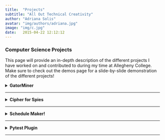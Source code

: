 ```yaml
---
title:  "Projects"
subtitle: "All Out Technical Creativity"
author: "Adriana Solis"
avatar: "img/authors/adriana.jpg"
image: "img/c.jpg"
date:   2015-04-22 12:12:12
---
```


### Computer Science Projects
This page will provide an in-depth description of the different projects I have worked on and contributed to during my time at Allegheny College. Make sure to check out the demos page for a slide-by-slide demonstration of the different projects!

<details>
<summary><b>GatorMiner</b></summary>
<details>
<summary>Frequency Analysis Word Cloud</summary>
sample info.
</details>

_______________________________________________________________________________

<details>
<summary>Frequencies of Categories of Words</summary>
sample info.
</details>

 _______________________________________________________________________________

</details>

_______________________________________________________________________________

<details>
<summary><b>Cipher for Spies</b></summary>
</details>

_______________________________________________________________________________

<details>
<summary><b>Schedule Maker!</b></summary>
</details>

_______________________________________________________________________________

<details>
<summary><b>Pytest Plugin</b></summary>
</details>

_______________________________________________________________________________
